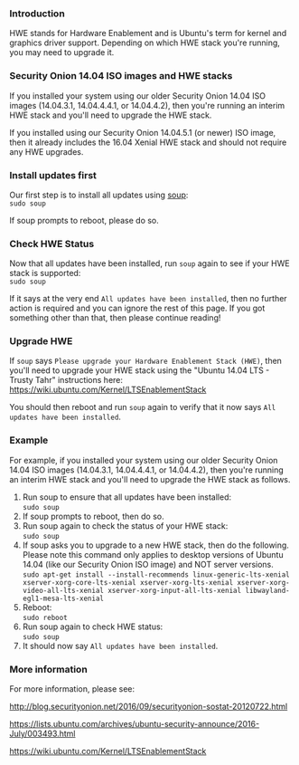 ### Introduction
HWE stands for Hardware Enablement and is Ubuntu's term for kernel and graphics driver support.  Depending on which HWE stack you're running, you may need to upgrade it.  

### Security Onion 14.04 ISO images and HWE stacks
If you installed your system using our older Security Onion 14.04 ISO images (14.04.3.1, 14.04.4.4.1, or 14.04.4.2), then you're running an interim HWE stack and you'll need to upgrade the HWE stack.  

If you installed using our Security Onion 14.04.5.1 (or newer) ISO image, then it already includes the 16.04 Xenial HWE stack and should not require any HWE upgrades.

### Install updates first
Our first step is to install all updates using [soup](Upgrade):<br>
`sudo soup`

If soup prompts to reboot, please do so.

### Check HWE Status
Now that all updates have been installed, run `soup` again to see if your HWE stack is supported:<br>
`sudo soup`

If it says at the very end `All updates have been installed`, then no further action is required and you can ignore the rest of this page.  If you got something other than that, then please continue reading!

### Upgrade HWE
If `soup` says `Please upgrade your Hardware Enablement Stack (HWE)`, then you'll need to upgrade your HWE stack using the "Ubuntu 14.04 LTS - Trusty Tahr" instructions here:  
https://wiki.ubuntu.com/Kernel/LTSEnablementStack

You should then reboot and run `soup` again to verify that it now says `All updates have been installed`.

### Example
For example, if you installed your system using our older Security Onion 14.04 ISO images (14.04.3.1, 14.04.4.4.1, or 14.04.4.2), then you're running an interim HWE stack and you'll need to upgrade the HWE stack as follows.

1. Run soup to ensure that all updates have been installed:<br>
`sudo soup`
1. If soup prompts to reboot, then do so.
1. Run soup again to check the status of your HWE stack:<br>
`sudo soup`
1. If soup asks you to upgrade to a new HWE stack, then do the following.  Please note this command only applies to desktop versions of Ubuntu 14.04 (like our Security Onion ISO image) and NOT server versions.<br>
`sudo apt-get install --install-recommends linux-generic-lts-xenial xserver-xorg-core-lts-xenial xserver-xorg-lts-xenial xserver-xorg-video-all-lts-xenial xserver-xorg-input-all-lts-xenial libwayland-egl1-mesa-lts-xenial`
1. Reboot:<br>
`sudo reboot`
1. Run soup again to check HWE status:<br>
`sudo soup`
1. It should now say `All updates have been installed`. 

### More information
For more information, please see:  

http://blog.securityonion.net/2016/09/securityonion-sostat-20120722.html

https://lists.ubuntu.com/archives/ubuntu-security-announce/2016-July/003493.html

https://wiki.ubuntu.com/Kernel/LTSEnablementStack